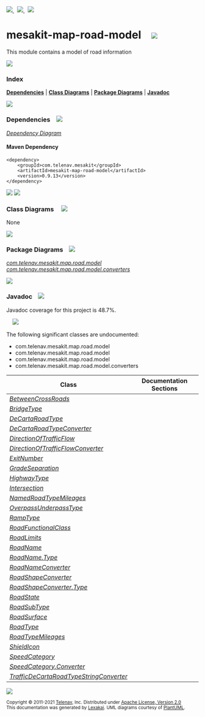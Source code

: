 [//]: # (start-user-text)

<a href="https://www.mesakit.org">
<img src="https://telenav.github.io/telenav-assets/images/icons/web-32.png" srcset="https://telenav.github.io/telenav-assets/images/icons/web-32-2x.png 2x"/>
</a>
&nbsp;
<a href="https://twitter.com/openmesakit">
<img src="https://telenav.github.io/telenav-assets/images/logos/twitter/twitter-32.png" srcset="https://telenav.github.io/telenav-assets/images/logos/twitter/twitter-32-2x.png 2x"/>
</a>
&nbsp;
<a href="https://mesakit.zulipchat.com">
<img src="https://telenav.github.io/telenav-assets/images/logos/zulip/zulip-32.png" srcset="https://telenav.github.io/telenav-assets/images/logos/zulip/zulip-32-2x.png 2x"/>
</a>

[//]: # (end-user-text)

# mesakit-map-road-model &nbsp;&nbsp; <img src="https://telenav.github.io/telenav-assets/images/icons//road-32.png" srcset="https://telenav.github.io/telenav-assets/images/icons//road-32-2x.png 2x"/>

This module contains a model of road information

<img src="https://telenav.github.io/telenav-assets/images/icons/horizontal-line-512.png" srcset="https://telenav.github.io/telenav-assets/images/separators/horizontal-line-512-2x.png 2x"/>

### Index



[**Dependencies**](#dependencies) | [**Class Diagrams**](#class-diagrams) | [**Package Diagrams**](#package-diagrams) | [**Javadoc**](#javadoc)

<img src="https://telenav.github.io/telenav-assets/images/icons/horizontal-line-512.png" srcset="https://telenav.github.io/telenav-assets/images/separators/horizontal-line-512-2x.png 2x"/>

### Dependencies <a name="dependencies"></a> &nbsp;&nbsp; <img src="https://telenav.github.io/telenav-assets/images/icons/dependencies-32.png" srcset="https://telenav.github.io/telenav-assets/images/icons/dependencies-32-2x.png 2x"/>

[*Dependency Diagram*](https://www.mesakit.org/0.9.13/lexakai/mesakit/mesakit-map/road/model/documentation/diagrams/dependencies.svg)

#### Maven Dependency

    <dependency>
        <groupId>com.telenav.mesakit</groupId>
        <artifactId>mesakit-map-road-model</artifactId>
        <version>0.9.13</version>
    </dependency>

<img src="https://telenav.github.io/telenav-assets/images/icons/horizontal-line-128.png" srcset="https://telenav.github.io/telenav-assets/images/separators/horizontal-line-128-2x.png 2x"/>

[//]: # (start-user-text)



[//]: # (end-user-text)

<img src="https://telenav.github.io/telenav-assets/images/icons/horizontal-line-128.png" srcset="https://telenav.github.io/telenav-assets/images/separators/horizontal-line-128-2x.png 2x"/>

### Class Diagrams <a name="class-diagrams"></a> &nbsp; &nbsp; <img src="https://telenav.github.io/telenav-assets/images/icons/diagram-40.png" srcset="https://telenav.github.io/telenav-assets/images/icons/diagram-40-2x.png 2x"/>

None

<img src="https://telenav.github.io/telenav-assets/images/icons/horizontal-line-128.png" srcset="https://telenav.github.io/telenav-assets/images/separators/horizontal-line-128-2x.png 2x"/>

### Package Diagrams <a name="package-diagrams"></a> &nbsp;&nbsp; <img src="https://telenav.github.io/telenav-assets/images/icons/box-32.png" srcset="https://telenav.github.io/telenav-assets/images/icons/box-32-2x.png 2x"/>

[*com.telenav.mesakit.map.road.model*](https://www.mesakit.org/0.9.13/lexakai/mesakit/mesakit-map/road/model/documentation/diagrams/com.telenav.mesakit.map.road.model.svg)  
[*com.telenav.mesakit.map.road.model.converters*](https://www.mesakit.org/0.9.13/lexakai/mesakit/mesakit-map/road/model/documentation/diagrams/com.telenav.mesakit.map.road.model.converters.svg)

<img src="https://telenav.github.io/telenav-assets/images/icons/horizontal-line-128.png" srcset="https://telenav.github.io/telenav-assets/images/separators/horizontal-line-128-2x.png 2x"/>

### Javadoc <a name="javadoc"></a> &nbsp;&nbsp; <img src="https://telenav.github.io/telenav-assets/images/icons/books-24.png" srcset="https://telenav.github.io/telenav-assets/images/icons/books-24-2x.png 2x"/>

Javadoc coverage for this project is 48.7%.  
  
&nbsp; &nbsp; <img src="https://telenav.github.io/telenav-assets/meter-50-96.png" srcset="https://telenav.github.io/telenav-assets/meter-50-96-2x.png 2x"/>


The following significant classes are undocumented:  

- com.telenav.mesakit.map.road.model  
- com.telenav.mesakit.map.road.model  
- com.telenav.mesakit.map.road.model  
- com.telenav.mesakit.map.road.model.converters

| Class | Documentation Sections |
|---|---|
| [*BetweenCrossRoads*](https://www.mesakit.org/0.9.13/javadoc/mesakit/mesakit.map.road.model/////////////////////////////////////////////////////.html) |  |  
| [*BridgeType*](https://www.mesakit.org/0.9.13/javadoc/mesakit/mesakit.map.road.model//////////////////////////////////////////////.html) |  |  
| [*DeCartaRoadType*](https://www.mesakit.org/0.9.13/javadoc/mesakit/mesakit.map.road.model///////////////////////////////////////////////////.html) |  |  
| [*DeCartaRoadTypeConverter*](https://www.mesakit.org/0.9.13/javadoc/mesakit/mesakit.map.road.model///////////////////////////////////////////////////////////////////////.html) |  |  
| [*DirectionOfTrafficFlow*](https://www.mesakit.org/0.9.13/javadoc/mesakit/mesakit.map.road.model//////////////////////////////////////////////////////////.html) |  |  
| [*DirectionOfTrafficFlowConverter*](https://www.mesakit.org/0.9.13/javadoc/mesakit/mesakit.map.road.model//////////////////////////////////////////////////////////////////////////////.html) |  |  
| [*ExitNumber*](https://www.mesakit.org/0.9.13/javadoc/mesakit/mesakit.map.road.model//////////////////////////////////////////////.html) |  |  
| [*GradeSeparation*](https://www.mesakit.org/0.9.13/javadoc/mesakit/mesakit.map.road.model///////////////////////////////////////////////////.html) |  |  
| [*HighwayType*](https://www.mesakit.org/0.9.13/javadoc/mesakit/mesakit.map.road.model///////////////////////////////////////////////.html) |  |  
| [*Intersection*](https://www.mesakit.org/0.9.13/javadoc/mesakit/mesakit.map.road.model////////////////////////////////////////////////.html) |  |  
| [*NamedRoadTypeMileages*](https://www.mesakit.org/0.9.13/javadoc/mesakit/mesakit.map.road.model/////////////////////////////////////////////////////////.html) |  |  
| [*OverpassUnderpassType*](https://www.mesakit.org/0.9.13/javadoc/mesakit/mesakit.map.road.model/////////////////////////////////////////////////////////.html) |  |  
| [*RampType*](https://www.mesakit.org/0.9.13/javadoc/mesakit/mesakit.map.road.model////////////////////////////////////////////.html) |  |  
| [*RoadFunctionalClass*](https://www.mesakit.org/0.9.13/javadoc/mesakit/mesakit.map.road.model///////////////////////////////////////////////////////.html) |  |  
| [*RoadLimits*](https://www.mesakit.org/0.9.13/javadoc/mesakit/mesakit.map.road.model//////////////////////////////////////////////.html) |  |  
| [*RoadName*](https://www.mesakit.org/0.9.13/javadoc/mesakit/mesakit.map.road.model////////////////////////////////////////////.html) |  |  
| [*RoadName.Type*](https://www.mesakit.org/0.9.13/javadoc/mesakit/mesakit.map.road.model/////////////////////////////////////////////////.html) |  |  
| [*RoadNameConverter*](https://www.mesakit.org/0.9.13/javadoc/mesakit/mesakit.map.road.model////////////////////////////////////////////////////////////////.html) |  |  
| [*RoadShapeConverter*](https://www.mesakit.org/0.9.13/javadoc/mesakit/mesakit.map.road.model/////////////////////////////////////////////////////////////////.html) |  |  
| [*RoadShapeConverter.Type*](https://www.mesakit.org/0.9.13/javadoc/mesakit/mesakit.map.road.model//////////////////////////////////////////////////////////////////////.html) |  |  
| [*RoadState*](https://www.mesakit.org/0.9.13/javadoc/mesakit/mesakit.map.road.model/////////////////////////////////////////////.html) |  |  
| [*RoadSubType*](https://www.mesakit.org/0.9.13/javadoc/mesakit/mesakit.map.road.model///////////////////////////////////////////////.html) |  |  
| [*RoadSurface*](https://www.mesakit.org/0.9.13/javadoc/mesakit/mesakit.map.road.model///////////////////////////////////////////////.html) |  |  
| [*RoadType*](https://www.mesakit.org/0.9.13/javadoc/mesakit/mesakit.map.road.model////////////////////////////////////////////.html) |  |  
| [*RoadTypeMileages*](https://www.mesakit.org/0.9.13/javadoc/mesakit/mesakit.map.road.model////////////////////////////////////////////////////.html) |  |  
| [*ShieldIcon*](https://www.mesakit.org/0.9.13/javadoc/mesakit/mesakit.map.road.model//////////////////////////////////////////////.html) |  |  
| [*SpeedCategory*](https://www.mesakit.org/0.9.13/javadoc/mesakit/mesakit.map.road.model/////////////////////////////////////////////////.html) |  |  
| [*SpeedCategory.Converter*](https://www.mesakit.org/0.9.13/javadoc/mesakit/mesakit.map.road.model///////////////////////////////////////////////////////////.html) |  |  
| [*TrafficDeCartaRoadTypeStringConverter*](https://www.mesakit.org/0.9.13/javadoc/mesakit/mesakit.map.road.model////////////////////////////////////////////////////////////////////////////////////.html) |  |  

[//]: # (start-user-text)



[//]: # (end-user-text)

<img src="https://telenav.github.io/telenav-assets/images/icons/horizontal-line-512.png" srcset="https://telenav.github.io/telenav-assets/images/separators/horizontal-line-512-2x.png 2x"/>

<sub>Copyright &#169; 2011-2021 [Telenav](https://telenav.com), Inc. Distributed under [Apache License, Version 2.0](LICENSE)</sub>  
<sub>This documentation was generated by [Lexakai](https://lexakai.org). UML diagrams courtesy of [PlantUML](https://plantuml.com).</sub>
